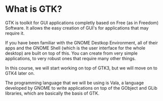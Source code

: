 # What is GTK?

GTK is toolkit for GUI applications completly based on Free (as in Freedom) Software. It allows the easy creation of GUI's for applications that may require it.

If you have been familiar with the GNOME Destkop Environment, all of their apps and the GNOME Shell (which is the user interface for the whole desktop) are built on top of this. You can create from very simple applications, to very robust ones that require many other things. 

In this course, we will start working on top of GTK3, but we will move on to GTK4 later on.

The programming language that we will be using is Vala, a language developed by GNOME to write applications on top of the GObject and GLib libraries, which are basically the basis of GTK.
